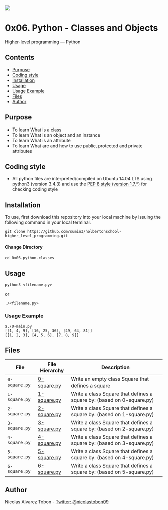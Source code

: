 <img src="https://www.holbertonschool.com/holberton-logo-twitter-card.png">

# 0x06. Python - Classes and Objects

Higher-level programming ― Python

## Contents

* [Purpose](https://github.com/sumin3/holbertonschool-higher_level_programming/tree/master/0x06-python-classes#Purpose)
* [Coding style](https://github.com/sumin3/holbertonschool-higher_level_programming/tree/master/0x06-python-classes#Coding-style)
* [Installation](https://github.com/sumin3/holbertonschool-higher_level_programming/tree/master/0x06-python-classes#installation)
* [Usage](https://github.com/sumin3/holbertonschool-higher_level_programming/tree/master/0x06-python-classes#usage)
* [Usage Example](https://github.com/sumin3/holbertonschool-higher_level_programming/tree/master/0x06-python-classes#Usage-Example)
* [Files](https://github.com/sumin3/holbertonschool-higher_level_programming/tree/master/0x06-python-classes#Files)
* [Author](https://github.com/sumin3/holbertonschool-higher_level_programming/tree/master/0x06-python-classes#author)

## Purpose

- To learn What is a class
- To learn What is an object and an instance
- To learn What is an attribute
- To learn What are and how to use public, protected and private attributes

## Coding style

- All python files are interpreted/compiled on Ubuntu 14.04 LTS using python3 (version 3.4.3) and use the [PEP 8 style (version 1.7.*)](https://github.com/PyC\QA/pycodestyle) for checking coding style

## Installation

To use, first download  this repository into your local machine by issuing the following command in your local terminal. 
```
git clone https://github.com/sumin3/holbertonschool-higher_level_programming.git
```

#### Change Directory

```
cd 0x06-python-classes
```

## Usage

```
python3 <filename.py>
```
or
```
./<filename.py>
```

### Usage Example

```
$./0-main.py
[[1, 4, 9], [16, 25, 36], [49, 64, 81]]
[[1, 2, 3], [4, 5, 6], [7, 8, 9]]
```

## Files

|File| File Hierarchy  | Description
|---|----|-----
| `0-square.py` | [0-square.py](0-square.py) | Write an empty class Square that defines a square
| `1-square.py` | [1-square.py](1-square.py) | Write a class Square that defines a square by: (based on 0-square.py)
| `2-square.py` | [2-square.py](2-square.py) | Write a class Square that defines a square by: (based on 1-square.py)
| `3-square.py` | [3-square.py](3-square.py) |  Write a class Square that defines a square by: (based on 2-square.py)
| `4-square.py` | [4-square.py](4-square.py) | Write a class Square that defines a square by: (based on 3-square.py)
| `5-square.py` | [5-square.py](5-square.py) |Write a class Square that defines a square by: (based on 4-square.py)
| `6-square.py`| [6-square.py](6-square.py) | Write a class Square that defines a square by: (based on 5-square.py)

## Author

Nicolas Alvarez Tobon - [Twitter: @nicolastobon09](https://twitter.com/nicolastobon09)
